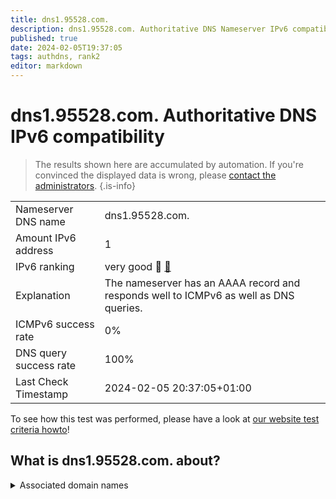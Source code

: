 ```yaml
---
title: dns1.95528.com.
description: dns1.95528.com. Authoritative DNS Nameserver IPv6 compatibility
published: true
date: 2024-02-05T19:37:05
tags: authdns, rank2
editor: markdown
---
```


# dns1.95528.com. Authoritative DNS IPv6 compatibility

> The results shown here are accumulated by automation. If you're convinced the displayed data is wrong, please [contact the administrators](/howto/chat). 
{.is-info}




|   |   |
| - | - |
| Nameserver DNS name | dns1.95528.com.
| Amount IPv6 address | 1
| IPv6 ranking | very good :2nd_place_medal: [🔗](/howto/ranking) |
| Explanation | The nameserver has an AAAA record and responds well to ICMPv6 as well as DNS queries. |
| ICMPv6 success rate | 0%|
| DNS query success rate | 100% |
| Last Check Timestamp | 2024-02-05 20:37:05+01:00 |

To see how this test was performed, please have a look at [our website test criteria howto](/howto/testcriteria/authdns)!


## What is dns1.95528.com. about?






<details>
<summary>Associated domain names</summary>

www.spdb.com.cn

</details>
